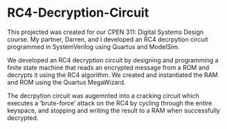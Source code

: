 # RC4-Decryption-Circuit

This projected was created for our CPEN 311: Digital Systems Design course. My partner, Darren, and I developed an RC4 decrpytion circuit programmed in SystemVerilog using Quartus and ModelSim.

We developed an RC4 decryption circuit by designing and programming a finite state machine that reads an encrypted message from a ROM and decrypts it using the RC4 algorithm. We created and instantiated the RAM and ROM using the Quartus MegaWizard.

The decrpytion circuit was augemnted into a cracking circuit which executes a ‘brute-force’ attack on the RC4 by cycling through the entire keyspace, and stopping and writing the result to a RAM when successfully decrypted.
